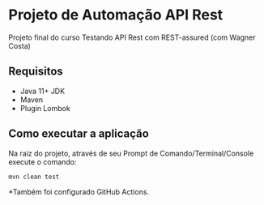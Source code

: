 # Projeto de Automação API Rest

Projeto final do curso Testando API Rest com REST-assured (com Wagner Costa)

##  Requisitos
* Java 11+ JDK
* Maven
* Plugin Lombok

## Como executar a aplicação

Na raiz do projeto, através de seu Prompt de Comando/Terminal/Console execute o comando:

```bash
mvn clean test
```

*Também foi configurado GitHub Actions.